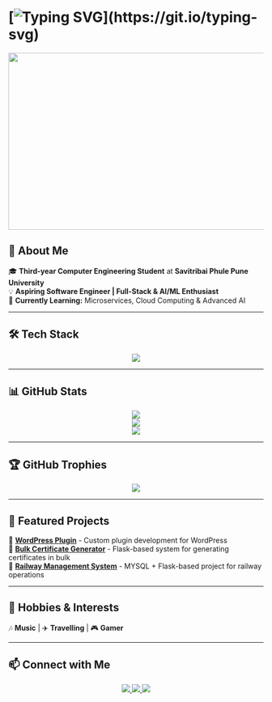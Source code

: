 # [![Typing SVG](https://readme-typing-svg.herokuapp.com?font=Fira+Code&size=22&pause=1000&color=F74C00&width=600&lines=Hey+there!+👋;I'm+Anand+Bora!;Aspiring+Software+Engineer;Passionate+about+AI%2FML+and+Development!)](https://git.io/typing-svg)  

<p align="center">
  <img src="https://media3.giphy.com/media/v1.Y2lkPTc5MGI3NjExNWs4eTZremRibmN4ZmlmdnE5OXVzbnBrejZra3d6YTlyMng3d2lndSZlcD12MV9pbnRlcm5hbF9naWZfYnlfaWQmY3Q9Zw/Ws6T5PN7wHv3cY8xy8/giphy.gif" width="600" height="350">
</p>

## 🚀 About Me  
🎓 **Third-year Computer Engineering Student** at **Savitribai Phule Pune University**  
💡 **Aspiring Software Engineer | Full-Stack & AI/ML Enthusiast**  
🌱 **Currently Learning:** Microservices, Cloud Computing & Advanced AI  

---

## 🛠️ Tech Stack  

<p align="center">  
  <img src="https://skillicons.dev/icons?i=python,java,js,html,css,react,flask,mongodb,mysql,git,github,vscode" />
</p>  

---

## 📊 GitHub Stats  

<p align="center">
  <img src="https://github-readme-streak-stats.herokuapp.com/?user=Anand-Bora-0001&theme=radical&hide_border=true" />
  <br>
  <img src="https://github-readme-stats.vercel.app/api?username=Anand-Bora-0001&show_icons=true&theme=radical&hide=contribs" />
  <br>
  <img src="https://github-readme-stats.vercel.app/api/top-langs/?username=Anand-Bora-0001&layout=compact&theme=radical" />
</p>

---

## 🏆 GitHub Trophies  
<p align="center">  
  <img src="https://github-profile-trophy.vercel.app/?username=Anand-Bora-0001&theme=darkhub&margin-w=15&margin-h=15&no-bg=true&no-frame=true" />  
</p>

---

## 📌 Featured Projects  
🚀 **[WordPress Plugin](#)** - Custom plugin development for WordPress  
📜 **[Bulk Certificate Generator](#)** - Flask-based system for generating certificates in bulk  
🚆 **[Railway Management System](#)** - MYSQL + Flask-based project for railway operations  

---

## 🌟 Hobbies & Interests  
🎶 **Music** | ✈️ **Travelling** | 🎮 **Gamer**

---

## 📫 Connect with Me  
<p align="center">
  <a href="https://www.linkedin.com/in/anand-bora/">
    <img src="https://img.shields.io/badge/LinkedIn-blue?style=for-the-badge&logo=linkedin" />
  </a>
  <a href="https://www.instagram.com/anand0001/">
    <img src="https://img.shields.io/badge/Instagram-E4405F?style=for-the-badge&logo=instagram&logoColor=white" />
  </a>
  <a href="https://github.com/Anand-Bora-0001">
    <img src="https://img.shields.io/badge/GitHub-181717?style=for-the-badge&logo=github&logoColor=white" />
  </a>
</p>
